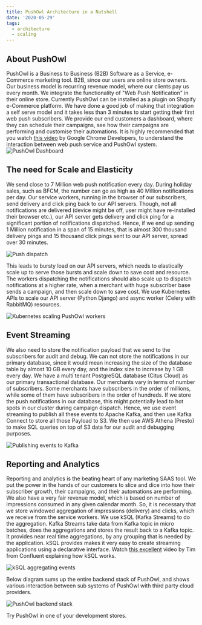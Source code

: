 ```yaml
---
title: PushOwl Architecture in a Nutshell
date: '2020-05-29'
tags:
  - architecture
  - scaling
---
```


## About PushOwl

PushOwl is a Business to Business (B2B) Software as a Service, e-Commerce marketing tool. B2B, since our users are online store owners. Our business model is recurring revenue model, where our clients pay us every month. We integrate the functionality of "Web Push Notification" in their online store. Currently PushOwl can be installed as a plugin on Shopify e-Commerce platform. We have done a good job of making that integration a self serve model and it takes less than 3 minutes to start getting their first web push subscribers. We provide our end customers a dashboard, where they can schedule their campaigns, see how their campaigns are performing and customise their automations. It is highly recommended that you watch [this video](https://www.youtube.com/watch?v=ggUY0Q4f5ok) by Google Chrome Developers, to understand the interaction between web push service and PushOwl system.
![PushOwl Dashboard](/images/pushowl-architecture/dashboard.png 'A view of PushOwl dashboard')

## The need for Scale and Elasticity

We send close to 7 Million web push notification every day. During holiday sales, such as BFCM, the number can go as high as 40 Million notifications per day. Our service workers, running in the browser of our subscribers, send delivery and click ping back to our API servers. Though, not all notifications are delivered (device might be off, user might have re-installed their browser etc.), our API server gets delivery and click ping for a significant portion of notifications dispatched. Hence, if we end up sending 1 Million notification in a span of 15 minutes, that is almost 300 thousand delivery pings and 15 thousand click pings sent to our API server, spread over 30 minutes.

![Push dispatch](/images/pushowl-architecture/push_dispatch.png 'An illustration of how push dispatch works')

This leads to bursty load on our API servers, which needs to elastically scale up to serve those bursts and scale down to save cost and resource. The workers dispatching the notifications should also scale up to dispatch notifications at a higher rate, when a merchant with huge subscriber base sends a campaign, and then scale down to save cost. We use Kubernetes APIs to scale our API server (Python Django) and async worker (Celery with RabbitMQ) resources.

![Kubernetes scaling PushOwl workers](/images/pushowl-architecture/kubernetes.png 'We use Kubernetes to autoscale our workers')

## Event Streaming

We also need to store the notification payload that we send to the subscribers for audit and debug. We can not store the notifications in our primary database, since it would mean increasing the size of the database table by almost 10 GB every day, and the index size to increase by 1 GB every day. We have a multi tenant PostgreSQL database (Citus Cloud) as our primary transactional database. Our merchants vary in terms of number of subscribers. Some merchants have subscribers in the order of millions, while some of them have subscribers in the order of hundreds. If we store the push notifications in our database, this might potentially lead to hot spots in our cluster during campaign dispatch. Hence, we use event streaming to publish all these events to Apache Kafka, and then use Kafka Connect to store all those Payload to S3. We then use AWS Athena (Presto) to make SQL queries on top of S3 data for our audit and debugging purposes.

![Publishing events to Kafka](/images/pushowl-architecture/kafka.png 'PushOwl uses Apache Kafka to publish events and Kafka Connect to save those events to S3')

## Reporting and Analytics

Reporting and analytics is the beating heart of any marketing SAAS tool. We put the power in the hands of our customers to slice and dice into how their subscriber growth, their campaigns, and their automations are performing. We also have a very fair revenue model, which is based on number of impressions consumed in any given calendar month. So, it is necessary that we store windowed aggregation of impressions (delivery) and clicks, which we receive from the service workers. We use kSQL (Kafka Streams) to do the aggregation. Kafka Streams take data from Kafka topic in micro batches, does the aggregations and stores the result back to a Kafka topic. It provides near real time aggregations, by any grouping that is needed by the application. kSQL provides makes it very easy to create streaming applications using a declarative interface. Watch [this excellent](https://www.youtube.com/watch?v=C-rUyWmRJSQ) video by Tim from Confluent explaining how kSQL works.

![kSQL aggregating events](/images/pushowl-architecture/ksql.png 'kSQL aggregates events and stores back to Kafka. Kafka connect saves those aggregations to Citus')

Below diagram sums up the entire backend stack of PushOwl, and shows various interaction between sub systems of PushOwl with third party cloud providers.

![PushOwl backend stack](/images/pushowl-architecture/po_stack.jpg 'PushOwl backend stack showing interactions between various sub systems')

Try PushOwl in one of your development stores.
